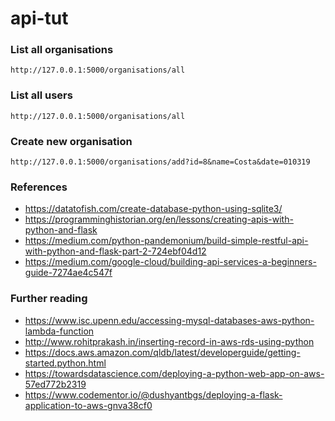 # api-tut

### List all organisations
`http://127.0.0.1:5000/organisations/all`

### List all users
`http://127.0.0.1:5000/organisations/all`

### Create new organisation
`http://127.0.0.1:5000/organisations/add?id=8&name=Costa&date=010319`

### References
* https://datatofish.com/create-database-python-using-sqlite3/
* https://programminghistorian.org/en/lessons/creating-apis-with-python-and-flask
* https://medium.com/python-pandemonium/build-simple-restful-api-with-python-and-flask-part-2-724ebf04d12
* https://medium.com/google-cloud/building-api-services-a-beginners-guide-7274ae4c547f

### Further reading
* https://www.isc.upenn.edu/accessing-mysql-databases-aws-python-lambda-function
* http://www.rohitprakash.in/inserting-record-in-aws-rds-using-python
* https://docs.aws.amazon.com/qldb/latest/developerguide/getting-started.python.html
* https://towardsdatascience.com/deploying-a-python-web-app-on-aws-57ed772b2319
* https://www.codementor.io/@dushyantbgs/deploying-a-flask-application-to-aws-gnva38cf0
